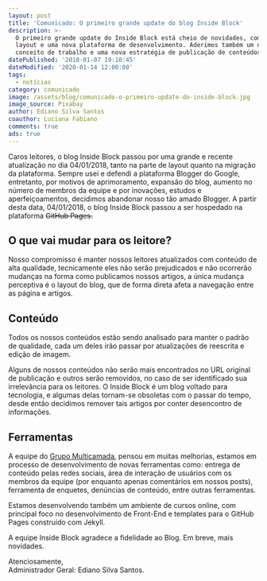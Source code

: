 ```yaml
---
layout: post
title: 'Comunicado: O primeiro grande update do blog Inside Block'
description: >-
  O primeiro grande update do Inside Block está cheio de novidades, como um novo
  layout e uma nova plataforma de desenvolvimento. Aderimos também um novo
  conceito de trabalho e uma nova estratégia de publicação de conteúdos.
datePublished: '2018-01-07 19:10:45'
dateModified: '2020-01-14 12:00:00'
tags:
  - notícias
category: comunicado
image: /assets/blog/comunicado-o-primeiro-update-do-inside-block.jpg
image_source: Pixabay
author: Ediano Silva Santos
coauthor: Luciana Fabiano
comments: true
ads: true
---
```

Caros leitores, o blog Inside Block passou por uma grande e recente atualização no dia 04/01/2018, tanto na parte de layout quanto na migração da plataforma. Sempre usei e defendi a plataforma Blogger do Google, entretanto, por motivos de aprimoramento, expansão do blog, aumento no número de membros da equipe e por inovações, estudos e aperfeiçoamentos, decidimos abandonar nosso tão amado Blogger. A partir desta data, 04/01/2018, o blog Inside Block passou a ser hospedado na plataforma <del>GitHub Pages<del>.

## O que vai mudar para os leitore?

Nosso compromisso é manter nossos leitores atualizados com conteúdo de alta qualidade, tecnicamente eles não serão prejudicados e não ocorrerão mudanças na forma como publicamos nossos artigos, a única mudança perceptiva é o layout do blog, que de forma direta afeta a navegação entre as página e artigos.

## Conteúdo

Todos os nossos conteúdos estão sendo analisado para manter o padrão de qualidade, cada um deles irão passar por atualizações de reescrita e edição de imagem.

Alguns de nossos conteúdos não serão mais encontrados no URL original de publicação e outros serão removidos, no caso de ser identificado sua irrelevância para os leitores. O Inside Block é um blog voltado para tecnologia, e algumas delas tornam-se obsoletas com o passar do tempo, desde então decidimos remover tais artigos por conter desencontro de informações.

## Ferramentas

A equipe do <a href="http://multicamada.com" target="_blank" rel="nofollow noopener noreferrer">Grupo Multicamada</a>, pensou em muitas melhorias, estamos em processo de desenvolvimento de novas ferramentas como: entrega de conteúdo pelas redes sociais, área de interação de usuários com os membros da equipe (por enquanto apenas comentários em nossos posts), ferramenta de enquetes, denúncias de conteúdo, entre outras ferramentas.

Estamos desenvolvendo também um ambiente de cursos online, com principal foco no desenvolvimento de Front-End e templates para o GitHub Pages construído com Jekyll.

A equipe Inside Block agradece a fidelidade ao Blog. Em breve, mais novidades.

Atenciosamente,<br/> Administrador Geral: Ediano Silva Santos.
